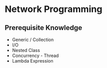 # Network Programming

## Prerequisite Knowledge

* Generic / Collection
* I/O
* Nested Class
* Concurrency - Thread
* Lambda Expression